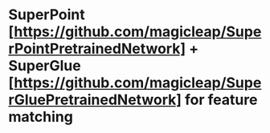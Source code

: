 SuperPoint [https://github.com/magicleap/SuperPointPretrainedNetwork] + SuperGlue [https://github.com/magicleap/SuperGluePretrainedNetwork] for feature matching  
=====
